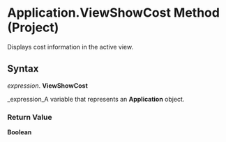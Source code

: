 
# Application.ViewShowCost Method (Project)

Displays cost information in the active view.


## Syntax

 _expression_. **ViewShowCost**

 _expression_A variable that represents an  **Application** object.


### Return Value

 **Boolean**

